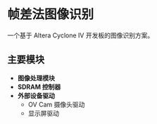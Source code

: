 # 帧差法图像识别

一个基于 Altera Cyclone IV 开发板的图像识别方案。

## 主要模块

- **图像处理模块**
- **SDRAM 控制器**
- **外部设备驱动**
  - OV Cam 摄像头驱动
  - 显示屏驱动
